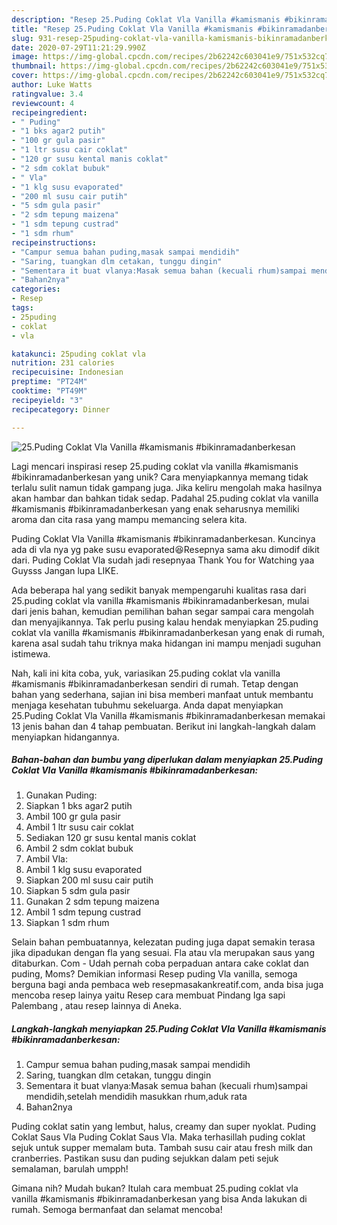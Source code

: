 ```yaml
---
description: "Resep 25.Puding Coklat Vla Vanilla #kamismanis #bikinramadanberkesan yang Menggugah Selera"
title: "Resep 25.Puding Coklat Vla Vanilla #kamismanis #bikinramadanberkesan yang Menggugah Selera"
slug: 931-resep-25puding-coklat-vla-vanilla-kamismanis-bikinramadanberkesan-yang-menggugah-selera
date: 2020-07-29T11:21:29.990Z
image: https://img-global.cpcdn.com/recipes/2b62242c603041e9/751x532cq70/25puding-coklat-vla-vanilla-kamismanis-bikinramadanberkesan-foto-resep-utama.jpg
thumbnail: https://img-global.cpcdn.com/recipes/2b62242c603041e9/751x532cq70/25puding-coklat-vla-vanilla-kamismanis-bikinramadanberkesan-foto-resep-utama.jpg
cover: https://img-global.cpcdn.com/recipes/2b62242c603041e9/751x532cq70/25puding-coklat-vla-vanilla-kamismanis-bikinramadanberkesan-foto-resep-utama.jpg
author: Luke Watts
ratingvalue: 3.4
reviewcount: 4
recipeingredient:
- " Puding"
- "1 bks agar2 putih"
- "100 gr gula pasir"
- "1 ltr susu cair coklat"
- "120 gr susu kental manis coklat"
- "2 sdm coklat bubuk"
- " Vla"
- "1 klg susu evaporated"
- "200 ml susu cair putih"
- "5 sdm gula pasir"
- "2 sdm tepung maizena"
- "1 sdm tepung custrad"
- "1 sdm rhum"
recipeinstructions:
- "Campur semua bahan puding,masak sampai mendidih"
- "Saring, tuangkan dlm cetakan, tunggu dingin"
- "Sementara it buat vlanya:Masak semua bahan (kecuali rhum)sampai mendidih,setelah mendidih masukkan rhum,aduk rata"
- "Bahan2nya"
categories:
- Resep
tags:
- 25puding
- coklat
- vla

katakunci: 25puding coklat vla 
nutrition: 231 calories
recipecuisine: Indonesian
preptime: "PT24M"
cooktime: "PT49M"
recipeyield: "3"
recipecategory: Dinner

---
```



![25.Puding Coklat Vla Vanilla #kamismanis #bikinramadanberkesan](https://img-global.cpcdn.com/recipes/2b62242c603041e9/751x532cq70/25puding-coklat-vla-vanilla-kamismanis-bikinramadanberkesan-foto-resep-utama.jpg)

Lagi mencari inspirasi resep 25.puding coklat vla vanilla #kamismanis #bikinramadanberkesan yang unik? Cara menyiapkannya memang tidak terlalu sulit namun tidak gampang juga. Jika keliru mengolah maka hasilnya akan hambar dan bahkan tidak sedap. Padahal 25.puding coklat vla vanilla #kamismanis #bikinramadanberkesan yang enak seharusnya memiliki aroma dan cita rasa yang mampu memancing selera kita.

Puding Coklat Vla Vanilla #kamismanis #bikinramadanberkesan. Kuncinya ada di vla nya yg pake susu evaporated😆Resepnya sama aku dimodif dikit dari. Puding Coklat Vla sudah jadi resepnyaa Thank You for Watching yaa Guysss Jangan lupa LIKE.

Ada beberapa hal yang sedikit banyak mempengaruhi kualitas rasa dari 25.puding coklat vla vanilla #kamismanis #bikinramadanberkesan, mulai dari jenis bahan, kemudian pemilihan bahan segar sampai cara mengolah dan menyajikannya. Tak perlu pusing kalau hendak menyiapkan 25.puding coklat vla vanilla #kamismanis #bikinramadanberkesan yang enak di rumah, karena asal sudah tahu triknya maka hidangan ini mampu menjadi suguhan istimewa.


Nah, kali ini kita coba, yuk, variasikan 25.puding coklat vla vanilla #kamismanis #bikinramadanberkesan sendiri di rumah. Tetap dengan bahan yang sederhana, sajian ini bisa memberi manfaat untuk membantu menjaga kesehatan tubuhmu sekeluarga. Anda dapat menyiapkan 25.Puding Coklat Vla Vanilla #kamismanis #bikinramadanberkesan memakai 13 jenis bahan dan 4 tahap pembuatan. Berikut ini langkah-langkah dalam menyiapkan hidangannya.

<!--inarticleads1-->

##### Bahan-bahan dan bumbu yang diperlukan dalam menyiapkan 25.Puding Coklat Vla Vanilla #kamismanis #bikinramadanberkesan:

1. Gunakan  Puding:
1. Siapkan 1 bks agar2 putih
1. Ambil 100 gr gula pasir
1. Ambil 1 ltr susu cair coklat
1. Sediakan 120 gr susu kental manis coklat
1. Ambil 2 sdm coklat bubuk
1. Ambil  Vla:
1. Ambil 1 klg susu evaporated
1. Siapkan 200 ml susu cair putih
1. Siapkan 5 sdm gula pasir
1. Gunakan 2 sdm tepung maizena
1. Ambil 1 sdm tepung custrad
1. Siapkan 1 sdm rhum


Selain bahan pembuatannya, kelezatan puding juga dapat semakin terasa jika dipadukan dengan fla yang sesuai. Fla atau vla merupakan saus yang ditaburkan. Com - Udah pernah coba perpaduan antara cake coklat dan puding, Moms? Demikian informasi Resep puding Vla vanilla, semoga berguna bagi anda pembaca web resepmasakankreatif.com, anda bisa juga mencoba resep lainya yaitu Resep cara membuat Pindang Iga sapi Palembang , atau resep lainnya di Aneka. 

<!--inarticleads2-->

##### Langkah-langkah menyiapkan 25.Puding Coklat Vla Vanilla #kamismanis #bikinramadanberkesan:

1. Campur semua bahan puding,masak sampai mendidih
1. Saring, tuangkan dlm cetakan, tunggu dingin
1. Sementara it buat vlanya:Masak semua bahan (kecuali rhum)sampai mendidih,setelah mendidih masukkan rhum,aduk rata
1. Bahan2nya


Puding coklat satin yang lembut, halus, creamy dan super nyoklat. Puding Coklat Saus Vla Puding Coklat Saus Vla. Maka terhasillah puding coklat sejuk untuk supper memalam buta. Tambah susu cair atau fresh milk dan cranberries. Pastikan susu dan puding sejukkan dalam peti sejuk semalaman, barulah umpph! 

Gimana nih? Mudah bukan? Itulah cara membuat 25.puding coklat vla vanilla #kamismanis #bikinramadanberkesan yang bisa Anda lakukan di rumah. Semoga bermanfaat dan selamat mencoba!
